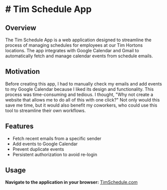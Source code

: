 # # Tim Schedule App

## Overview
The Tim Schedule App is a web application designed to streamline the process of managing schedules for employees at our Tim Hortons locations. The app integrates with Google Calendar and Gmail to automatically fetch and manage calendar events from schedule emails.

## Motivation
Before creating this app, I had to manually check my emails and add events to my Google Calendar because I liked its design and functionality. This process was time-consuming and tedious. I thought, "Why not create a website that allows me to do all of this with one click?" Not only would this save me time, but it would also benefit my coworkers, who could use this tool to streamline their own workflows.

## Features
- Fetch recent emails from a specific sender
- Add events to Google Calendar
- Prevent duplicate events
- Persistent authorization to avoid re-login

## Usage

**Navigate to the application in your browser:**
    [TimSchedule.com](http://timschedule.com/)
